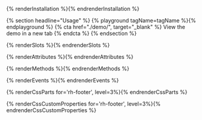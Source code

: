 {% renderInstallation %}{% endrenderInstallation %}

{% section headline="Usage" %}
  {% playground tagName=tagName %}{% endplayground %}
  {% cta href="./demo/", target="_blank" %}
View the demo in a new tab
  {% endcta %}
{% endsection %}

{% renderSlots %}{% endrenderSlots %}

{% renderAttributes %}{% endrenderAttributes %}

{% renderMethods %}{% endrenderMethods %}

{% renderEvents %}{% endrenderEvents %}

{% renderCssParts for='rh-footer', level=3%}{% endrenderCssParts %}

{% renderCssCustomProperties for='rh-footer', level=3%}{% endrenderCssCustomProperties %}

